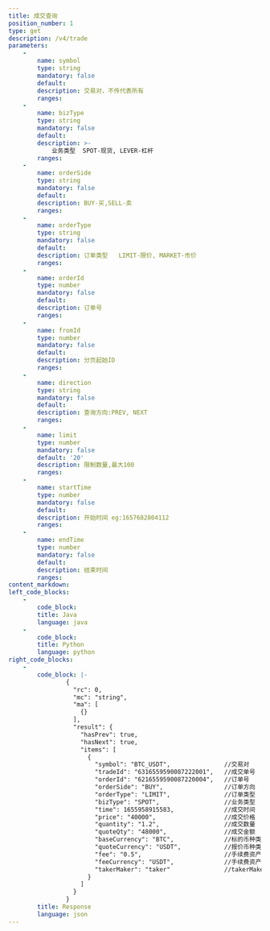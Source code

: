 ```yaml
---
title: 成交查询
position_number: 1
type: get
description: /v4/trade
parameters:
    -
        name: symbol
        type: string
        mandatory: false
        default:
        description: 交易对，不传代表所有
        ranges:
    -
        name: bizType
        type: string
        mandatory: false
        default:
        description: >-
            业务类型  SPOT-现货, LEVER-杠杆
        ranges:
    -
        name: orderSide
        type: string
        mandatory: false
        default:
        description: BUY-买,SELL-卖
        ranges:
    -
        name: orderType
        type: string
        mandatory: false
        default:
        description: 订单类型   LIMIT-限价, MARKET-市价
        ranges:
    -
        name: orderId
        type: number
        mandatory: false
        default:
        description: 订单号
        ranges:
    -
        name: fromId
        type: number
        mandatory: false
        default:
        description: 分页起始ID
        ranges:
    -
        name: direction
        type: string
        mandatory: false
        default:
        description: 查询方向:PREV, NEXT
        ranges:
    -
        name: limit
        type: number
        mandatory: false
        default: '20'
        description: 限制数量,最大100
        ranges:
    -
        name: startTime
        type: number
        mandatory: false
        default:
        description: 开始时间 eg:1657682804112
        ranges:
    -
        name: endTime
        type: number
        mandatory: false
        default:
        description: 结束时间
        ranges:
content_markdown:
left_code_blocks:
    -
        code_block:
        title: Java
        language: java
    -
        code_block:
        title: Python
        language: python
right_code_blocks:
    -
        code_block: |-
                {
                  "rc": 0,
                  "mc": "string",
                  "ma": [
                    {}
                  ],
                  "result": {
                    "hasPrev": true,
                    "hasNext": true,
                    "items": [
                      {
                        "symbol": "BTC_USDT",               //交易对
                        "tradeId": "6316559590087222001",   //成交单号
                        "orderId": "6216559590087220004",   //订单号
                        "orderSide": "BUY",                 //订单方向
                        "orderType": "LIMIT",               //订单类型
                        "bizType": "SPOT",                  //业务类型
                        "time": 1655958915583,              //成交时间
                        "price": "40000",                   //成交价格
                        "quantity": "1.2",                  //成交数量
                        "quoteQty": "48000",                //成交金额
                        "baseCurrency": "BTC",              //标的币种类型
                        "quoteCurrency": "USDT",            //报价币种类型
                        "fee": "0.5",                       //手续费资产金额
                        "feeCurrency": "USDT",              //手续费资产类型
                        "takerMaker": "taker"               //takerMaker
                      }
                    ]
                  }
                }
        title: Response
        language: json
---
```


